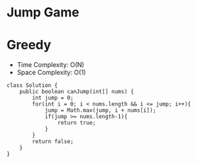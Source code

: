 # Jump Game

# Greedy

- Time Complexity: O(N)
- Space Complexity: O(1)

```
class Solution {
    public boolean canJump(int[] nums) {
        int jump = 0;
        for(int i = 0; i < nums.length && i <= jump; i++){
            jump = Math.max(jump, i + nums[i]);
            if(jump >= nums.length-1){
                return true;
            }
        }
        return false;
    }
}
```
